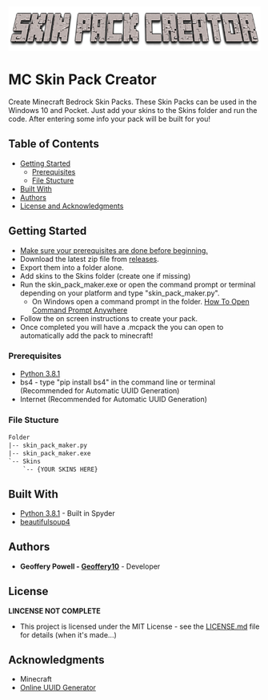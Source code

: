<p align="center">
<img align="center" width="750" height="90" src="https://github.com/Geoffery10/MC-Skin-Pack-Creator/blob/master/logo.png?raw=true">
</p>

# MC Skin Pack Creator
 Create Minecraft Bedrock Skin Packs. These Skin Packs can be used in the Windows 10 and Pocket. Just add your skins to the Skins folder and run the code. After entering some info your pack will be built for you!

## Table of Contents
* [Getting Started](https://github.com/Geoffery10/MC-Skin-Pack-Creator#getting-started)
  * [Prerequisites](https://github.com/Geoffery10/MC-Skin-Pack-Creator#prerequisites)
  * [File Stucture](https://github.com/Geoffery10/MC-Skin-Pack-Creator#file-stucture)
* [Built With](https://github.com/Geoffery10/MC-Skin-Pack-Creator#built-with)
* [Authors](https://github.com/Geoffery10/MC-Skin-Pack-Creator#authors)
* [License and Acknowledgments](https://github.com/Geoffery10/BMC-Skin-Pack-Creator#license)


## Getting Started
* [Make sure your prerequisites are done before beginning.](https://github.com/Geoffery10/MC-Skin-Pack-Creator#prerequisites)
* Download the latest zip file from [releases](https://github.com/Geoffery10/MC-Skin-Pack-Creator/releases). 
* Export them into a folder alone. 
* Add skins to the Skins folder (create one if missing)
* Run the skin_pack_maker.exe or open the command prompt or terminal depending on your platform and type "skin_pack_maker.py". 
  * On Windows open a command prompt in the folder. [How To Open Command Prompt Anywhere](https://www.thewindowsclub.com/how-to-open-command-prompt-from-right-click-menu/)
* Follow the on screen instructions to create your pack.
* Once completed you will have a .mcpack the you can open to automatically add the pack to minecraft!

### Prerequisites

* [Python 3.8.1](https://www.python.org/downloads/)
* bs4 - type "pip install bs4" in the command line or terminal (Recommended for Automatic UUID Generation)
* Internet (Recommended for Automatic UUID Generation)

### File Stucture
```
Folder
|-- skin_pack_maker.py
|-- skin_pack_maker.exe
`-- Skins
    `-- {YOUR SKINS HERE}
```

## Built With

* [Python 3.8.1](https://www.python.org/downloads/) - Built in Spyder
* [beautifulsoup4](https://pypi.org/project/beautifulsoup4/)

## Authors

* **Geoffery Powell - [Geoffery10](https://github.com/Geoffery10)** - Developer

## License

**LINCENSE NOT COMPLETE**
* This project is licensed under the MIT License - see the [LICENSE.md](LICENSE.md) file for details (when it's made...)

## Acknowledgments
* Minecraft
* [Online UUID Generator](https://www.uuidgenerator.net/version4)
